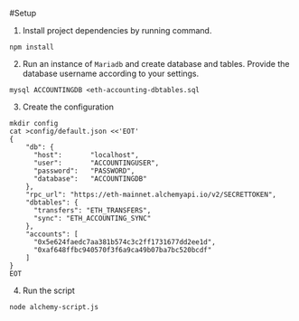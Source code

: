 #Setup
1. Install project dependencies by running command.

```
npm install
```
2. Run an instance of `Mariadb` and create database and tables. Provide the database username according to your settings.

```
mysql ACCOUNTINGDB <eth-accounting-dbtables.sql
```

3. Create the configuration

```
mkdir config
cat >config/default.json <<'EOT'
{
    "db": {
      "host":       "localhost",
      "user":       "ACCOUNTINGUSER",
      "password":   "PASSWORD",
      "database":   "ACCOUNTINGDB"
    },
    "rpc_url": "https://eth-mainnet.alchemyapi.io/v2/SECRETTOKEN",
    "dbtables": {
      "transfers": "ETH_TRANSFERS",
      "sync": "ETH_ACCOUNTING_SYNC"
    },
    "accounts": [
      "0x5e624faedc7aa381b574c3c2ff1731677dd2ee1d",
      "0xaf648ffbc940570f3f6a9ca49b07ba7bc520bcdf"
    ]
}
EOT
```
4. Run the script

```
node alchemy-script.js
```